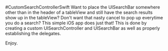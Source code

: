 #CustomSearchControllerSwift
Want to place the UISearchBar somewhere other than in the header of a tableView and still have the search results show up in the tableView? Don't want that nasty cancel to pop up everytime you do a search? This simple iOS app does just that! This is done by creating a custom UISearchController and UISearchBar as well as properly establishing the delegates.

Enjoy.
